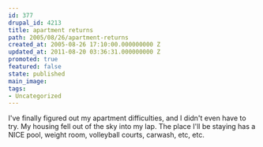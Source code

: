```yaml
---
id: 377
drupal_id: 4213
title: apartment returns
path: 2005/08/26/apartment-returns
created_at: 2005-08-26 17:10:00.000000000 Z
updated_at: 2011-08-20 03:36:31.000000000 Z
promoted: true
featured: false
state: published
main_image: 
tags:
- Uncategorized
---
```

I've finally figured out my apartment difficulties, and I didn't even have to try. My housing fell out of the sky into my lap. The place I'll be staying has a NICE pool, weight room, volleyball courts, carwash, etc, etc.
